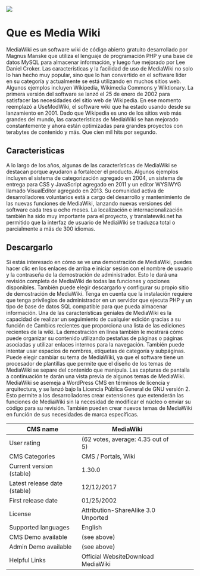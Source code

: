 ![](woko.png)

















# Que es Media Wiki
MediaWiki es un software wiki de código abierto gratuito desarrollado por Magnus Manske que utiliza el lenguaje de programación PHP y una base de datos MySQL para almacenar información, y luego fue mejorado por Lee Daniel Croker. Las características y la facilidad de uso de MediaWiki no solo lo han hecho muy popular, sino que lo han convertido en el software líder en su categoría y actualmente se está utilizando en muchos sitios web. Algunos ejemplos incluyen Wikipedia, Wikimedia Commons y Wiktionary. La primera versión del software se lanzó el 25 de enero de 2002 para satisfacer las necesidades del sitio web de Wikipedia. En ese momento reemplazó a UseModWiki, el software wiki que ha estado usando desde su lanzamiento en 2001. Dado que Wikipedia es uno de los sitios web más grandes del mundo, las características de MediaWiki se han mejorado constantemente y ahora están optimizadas para grandes proyectos con terabytes de contenido y más. Que cien mil hits por segundo.

## Caracteristicas
A lo largo de los años, algunas de las características de MediaWiki se destacan porque ayudaron a fortalecer el producto. Algunos ejemplos incluyen el sistema de categorización agregado en 2004, un sistema de entrega para CSS y JavaScript agregado en 2011 y un editor WYSIWYG llamado VisualEditor agregado en 2013. Su comunidad activa de desarrolladores voluntarios está a cargo del desarrollo y mantenimiento de las nuevas funciones de MediaWiki, lanzando nuevas versiones del software cada tres u ocho meses. La localización e internacionalización también ha sido muy importante para el proyecto, y translatewiki.net ha permitido que la interfaz de usuario de MediaWiki se traduzca total o parcialmente a más de 300 idiomas.
## Descargarlo
Si estás interesado en cómo se ve una demostración de MediaWiki, puedes hacer clic en los enlaces de arriba e iniciar sesión con el nombre de usuario y la contraseña de la demostración de administrador. Esto le dará una revisión completa de MediaWiki de todas las funciones y opciones disponibles. También puede elegir descargarlo y configurar su propio sitio de demostración de MediaWiki. Tenga en cuenta que la instalación requiere que tenga privilegios de administrador en un servidor que ejecuta PHP y un tipo de base de datos SQL compatible para que pueda almacenar información. Una de las características geniales de MediaWiki es la capacidad de realizar un seguimiento de cualquier edición gracias a su función de Cambios recientes que proporciona una lista de las ediciones recientes de la wiki. La demostración en línea también le mostrará cómo puede organizar su contenido utilizando pestañas de páginas o páginas asociadas y utilizar enlaces internos para la navegación. También puede intentar usar espacios de nombres, etiquetas de categoría y subpáginas. Puede elegir cambiar su tema de MediaWiki, ya que el software tiene un procesador de plantillas que permite que el diseño de los temas de MediaWiki se separe del contenido que manipula. Las capturas de pantalla a continuación te darán una vista previa de algunos temas de MediaWiki. MediaWiki se asemeja a WordPress CMS en términos de licencia y arquitectura, y se lanzó bajo la Licencia Pública General de GNU versión 2. Esto permite a los desarrolladores crear extensiones que extenderán las funciones de MediaWiki sin la necesidad de modificar el núcleo o enviar su código para su revisión. También pueden crear nuevos temas de MediaWiki en función de sus necesidades de marca específicas.

| CMS name                     | MediaWiki                           |   |   |   |
|------------------------------|-------------------------------------|---|---|---|
| User rating                  |  (62 votes, average: 4.35 out of 5) |   |   |   |
| CMS Categories               | CMS / Portals, Wiki                 |   |   |   |
| Current version (stable)     | 1.30.0                              |   |   |   |
| Latest release date (stable) | 12/12/2017                          |   |   |   |
| First release date           | 01/25/2002                          |   |   |   |
| License                      | Attribution-ShareAlike 3.0 Unported |   |   |   |
| Supported languages          | English                             |   |   |   |
| CMS Demo available           |  (see above)                        |   |   |   |
| Admin Demo available         |  (see above)                        |   |   |   |
| Helpful Links                | Official WebsiteDownload MediaWiki  |   |   |   |
